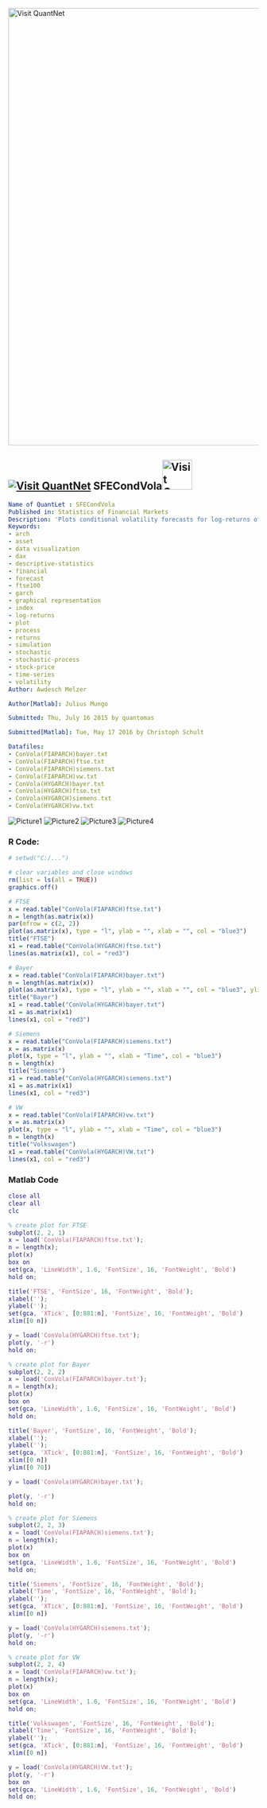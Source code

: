 
[<img src="https://github.com/QuantLet/Styleguide-and-FAQ/blob/master/pictures/banner.png" width="880" alt="Visit QuantNet">](http://quantlet.de/index.php?p=info)

## [<img src="https://github.com/QuantLet/Styleguide-and-Validation-procedure/blob/master/pictures/qloqo.png" alt="Visit QuantNet">](http://quantlet.de/) **SFECondVola**[<img src="https://github.com/QuantLet/Styleguide-and-Validation-procedure/blob/master/pictures/QN2.png" width="60" alt="Visit QuantNet 2.0">](http://quantlet.de/d3/ia)

```yaml
Name of QuantLet : SFECondVola
Published in: Statistics of Financial Markets
Description: 'Plots conditional volatility forecasts for log-returns of FTSE and DAX stocks (Bayer, Siemens and Volkswagen) based on the Fractional Integrated Asymmetric Power ARCH (FIAPARCH, blue) model and the Hyperbolic-GARCH (HYGARCH, red) model.'
Keywords:
- arch
- asset
- data visualization
- dax
- descriptive-statistics
- financial
- forecast
- ftse100
- garch
- graphical representation
- index
- log-returns
- plot
- process
- returns
- simulation
- stochastic
- stochastic-process
- stock-price
- time-series
- volatility
Author: Awdesch Melzer

Author[Matlab]: Julius Mungo

Submitted: Thu, July 16 2015 by quantomas

Submitted[Matlab]: Tue, May 17 2016 by Christoph Schult

Datafiles:
- ConVola(FIAPARCH)bayer.txt
- ConVola(FIAPARCH)ftse.txt
- ConVola(FIAPARCH)siemens.txt
- ConVola(FIAPARCH)vw.txt
- ConVola(HYGARCH)bayer.txt
- ConVola(HYGARCH)ftse.txt
- ConVola(HYGARCH)siemens.txt
- ConVola(HYGARCH)vw.txt

```

![Picture1](SFECondVola-1.png)
![Picture2](SFECondVola.png)
![Picture3](SFECondVola_m.png)
![Picture4](SFECondVolaMatlab.png)

### R Code:
```r
# setwd("C:/...")

# clear variables and close windows
rm(list = ls(all = TRUE))
graphics.off()

# FTSE 
x = read.table("ConVola(FIAPARCH)ftse.txt")
n = length(as.matrix(x))
par(mfrow = c(2, 2))
plot(as.matrix(x), type = "l", ylab = "", xlab = "", col = "blue3")
title("FTSE")
x1 = read.table("ConVola(HYGARCH)ftse.txt")
lines(as.matrix(x1), col = "red3")

# Bayer
x = read.table("ConVola(FIAPARCH)bayer.txt")
n = length(as.matrix(x))
plot(as.matrix(x), type = "l", ylab = "", xlab = "", col = "blue3", ylim = c(0, 70))
title("Bayer")
x1 = read.table("ConVola(HYGARCH)bayer.txt")
x1 = as.matrix(x1)
lines(x1, col = "red3")

# Siemens
x = read.table("ConVola(FIAPARCH)siemens.txt")
x = as.matrix(x)
plot(x, type = "l", ylab = "", xlab = "Time", col = "blue3")
n = length(x)
title("Siemens")
x1 = read.table("ConVola(HYGARCH)siemens.txt")
x1 = as.matrix(x1)
lines(x1, col = "red3")

# VW
x = read.table("ConVola(FIAPARCH)vw.txt")
x = as.matrix(x)
plot(x, type = "l", ylab = "", xlab = "Time", col = "blue3")
n = length(x)
title("Volkswagen")
x1 = read.table("ConVola(HYGARCH)VW.txt")
lines(x1, col = "red3") 
```
### Matlab Code
```matlab
close all
clear all
clc

% create plot for FTSE
subplot(2, 2, 1)
x = load('ConVola(FIAPARCH)ftse.txt');
n = length(x);
plot(x)
box on
set(gca, 'LineWidth', 1.6, 'FontSize', 16, 'FontWeight', 'Bold')
hold on;

title('FTSE', 'FontSize', 16, 'FontWeight', 'Bold');
xlabel('');
ylabel('');
set(gca, 'XTick', [0:881:n], 'FontSize', 16, 'FontWeight', 'Bold')
xlim([0 n])

y = load('ConVola(HYGARCH)ftse.txt');
plot(y, '-r')
hold on;

% create plot for Bayer
subplot(2, 2, 2)
x = load('ConVola(FIAPARCH)bayer.txt');
n = length(x);
plot(x)
box on
set(gca, 'LineWidth', 1.6, 'FontSize', 16, 'FontWeight', 'Bold')
hold on;

title('Bayer', 'FontSize', 16, 'FontWeight', 'Bold');
xlabel('');
ylabel('');
set(gca, 'XTick', [0:881:n], 'FontSize', 16, 'FontWeight', 'Bold')
xlim([0 n])
ylim([0 70])

y = load('ConVola(HYGARCH)bayer.txt');

plot(y, '-r')
hold on;

% create plot for Siemens
subplot(2, 2, 3)
x = load('ConVola(FIAPARCH)siemens.txt');
n = length(x);
plot(x)
box on
set(gca, 'LineWidth', 1.6, 'FontSize', 16, 'FontWeight', 'Bold')
hold on;

title('Siemens', 'FontSize', 16, 'FontWeight', 'Bold');
xlabel('Time', 'FontSize', 16, 'FontWeight', 'Bold');
ylabel('');
set(gca, 'XTick', [0:881:n], 'FontSize', 16, 'FontWeight', 'Bold')
xlim([0 n])

y = load('ConVola(HYGARCH)siemens.txt');
plot(y, '-r')
hold on;

% create plot for VW
subplot(2, 2, 4)
x = load('ConVola(FIAPARCH)vw.txt');
n = length(x);
plot(x)
box on
set(gca, 'LineWidth', 1.6, 'FontSize', 16, 'FontWeight', 'Bold')
hold on;

title('Volkswagen', 'FontSize', 16, 'FontWeight', 'Bold');
xlabel('Time', 'FontSize', 16, 'FontWeight', 'Bold');
ylabel('');
set(gca, 'XTick', [0:881:n], 'FontSize', 16, 'FontWeight', 'Bold')
xlim([0 n])

y = load('ConVola(HYGARCH)VW.txt');
plot(y, '-r')
box on
set(gca, 'LineWidth', 1.6, 'FontSize', 16, 'FontWeight', 'Bold')
hold on;




```
